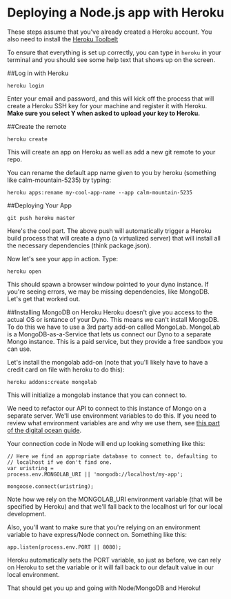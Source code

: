 Deploying a Node.js app with Heroku
=======================

These steps assume that you've already created a Heroku account. You also need to install the [Heroku Toolbelt](https://toolbelt.heroku.com/)

To ensure that everything is set up correctly, you can type in `heroku` in your terminal and you should see some help text that shows up on the screen.

##Log in with Heroku

```
heroku login
```

Enter your email and password, and this will kick off the process that will create a Heroku SSH key for your machine and register it with Heroku. **Make sure you select Y when asked to upload your key to Heroku.**

##Create the remote

```
heroku create
```

This will create an app on Heroku as well as add a new git remote to your repo.

You can rename the default app name given to you by heroku (something like calm-mountain-5235) by typing:

```
heroku apps:rename my-cool-app-name --app calm-mountain-5235
```

##Deploying Your App

```
git push heroku master
```

Here's the cool part. The above push will automatically trigger a Heroku build process that will create a dyno (a virtualized server) that will install all the necessary dependencies (think package.json).

Now let's see your app in action. Type:

```
heroku open
```

This should spawn a browser window pointed to your dyno instance. If you're seeing errors, we may be missing dependencies, like MongoDB. Let's get that worked out.

##Installing MongoDB on Heroku
Heroku doesn't give you access to the actual OS or isntance of your Dyno. This means we can't install MongoDB. To do this we have to use a 3rd party add-on called MongoLab. MongoLab is a MongoDB-as-a-Service that lets us connect our Dyno to a separate Mongo instance. This is a paid service, but they provide a free sandbox you can use.

Let's install the mongolab add-on (note that you'll likely have to have a credit card on file with heroku to do this):

```
heroku addons:create mongolab
```

This will initialize a mongolab instance that you can connect to.

We need to refactor our API to connect to this instance of Mongo on a separate server. We'll use environment variables to do this. If you need to review what environment variables are and why we use them, see [this part of the digital ocean guide](https://github.com/DevMountain/deployment-digitalocean#environment-variables).

Your connection code in Node will end up looking something like this:

```
// Here we find an appropriate database to connect to, defaulting to
// localhost if we don't find one.
var uristring =
process.env.MONGOLAB_URI || 'mongodb://localhost/my-app';

mongoose.connect(uristring);
```

Note how we rely on the MONGOLAB_URI environment variable (that will be specified by Heroku) and that we'll fall back to the localhost url for our local development.

Also, you'll want to make sure that you're relying on an environment variable to have express/Node connect on. Something like this:

```
app.listen(process.env.PORT || 8080);
```

Heroku automatically sets the PORT variable, so just as before, we can rely on Heroku to set the variable or it will fall back to our default value in our local environment.

That should get you up and going with Node/MongoDB and Heroku!
